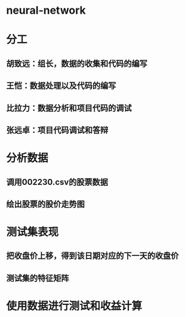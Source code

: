 # neural-network
# 分工
## 胡致远：组长，数据的收集和代码的编写
## 王恺：数据处理以及代码的编写
## 比拉力：数据分析和项目代码的调试
## 张远卓：项目代码调试和答辩
# 分析数据
## 调用002230.csv的股票数据
## 绘出股票的股价走势图

# 测试集表现
## 把收盘价上移，得到该日期对应的下一天的收盘价
## 测试集的特征矩阵

# 使用数据进行测试和收益计算
